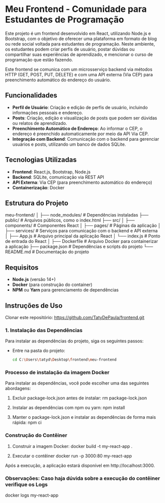 # Meu Frontend - Comunidade para Estudantes de Programação

Este projeto é um frontend desenvolvido em React, utilizando Node.js e Bootstrap, com o objetivo de oferecer uma plataforma em formato de blog ou rede social voltada para estudantes de programação. Neste ambiente, os estudantes podem criar perfis de usuário, postar dúvidas ou compartilhar suas experiências de aprendizado, e mencionar o curso de programação que estão fazendo.

Este frontend se comunica com um microsserviço backend via métodos HTTP (GET, POST, PUT, DELETE) e com uma API externa (Via CEP) para preenchimento automático do endereço do usuário.

## Funcionalidades

- **Perfil de Usuário**: Criação e edição de perfis de usuário, incluindo informações pessoais e endereço.
- **Posts**: Criação, edição e visualização de posts que podem ser dúvidas ou relatos de aprendizado.
- **Preenchimento Automático de Endereço**: Ao informar o CEP, o endereço é preenchido automaticamente por meio da API Via CEP.
- **Integração com Backend**: Comunicação com o backend para gerenciar usuários e posts, utilizando um banco de dados SQLite.

## Tecnologias Utilizadas

- **Frontend**: React.js, Bootstrap, Node.js
- **Backend**: SQLite, comunicação via REST API
- **API Externa**: Via CEP (para preenchimento automático do endereço)
- **Containerização**: Docker

## Estrutura do Projeto

meu-frontend/
│
├── node_modules/             # Dependências instaladas
├── public/                   # Arquivos públicos, como o index.html
├── src/
│   ├── components/           # Componentes React
│   ├── pages/                # Páginas da aplicação
│   ├── services/             # Serviços para comunicação com o backend e API externa
│   ├── App.js                # Arquivo principal da aplicação React
│   └── index.js              # Ponto de entrada do React
│
├── Dockerfile                 # Arquivo Docker para containerizar a aplicação
├── package.json               # Dependências e scripts do projeto
└── README.md                  # Documentação do projeto


## Requisitos

- **Node.js** (versão 14+)
- **Docker** (para construção do container)
- **NPM** ou **Yarn** para gerenciamento de dependências

## Instruções de Uso

Clonar este repositório:
https://github.com/TatyDePaula/frontend.git

### 1. Instalação das Dependências

Para instalar as dependências do projeto, siga os seguintes passos:

- Entre na pasta do projeto:

  ```sh
  cd C:\Users\tatyd\Desktop\frontend\meu-frontend

### Processo de instalação da imagem Docker
Para instalar as dependências, você pode escolher uma das seguintes abordagens:

1. Excluir package-lock.json antes de instalar: rm package-lock.json
2. Instalar as dependências com npm ou yarn: npm install 

3. Manter o package-lock.json e instalar as dependências de forma mais rápida:
npm ci

### Construção do Contêiner

1. Construir a imagem Docker:
docker build -t my-react-app .

2. Executar o contêiner
docker run -p 3000:80 my-react-app

Após a execução, a aplicação estará disponível em http://localhost:3000.

### Observações: Caso haja dúvida sobre a execução do contêiner verifique os Logs
docker logs my-react-app
